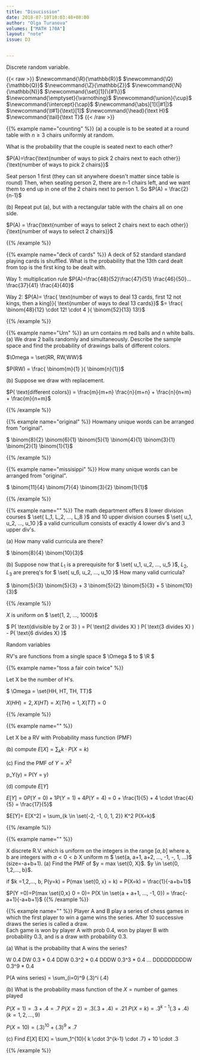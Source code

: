 ```yaml
---
title: "Disucission"
date: 2018-07-10T10:03:48+08:00
author: "Olga Turanova"
volumes: ["MATH 170A"]
layout: "note"
issue: D3


---
```


Discrete random variable.

<!--more-->

<div class="latex-macros">
  {{< raw >}}
    $\newcommand{\R}{\mathbb{R}}$
    $\newcommand{\Q}{\mathbb{Q}}$
    $\newcommand{\Z}{\mathbb{Z}}$
    $\newcommand{\N}{\mathbb{N}}$
    $\newcommand{\set}[1]{\{#1\}}$
    $\newcommand{\emptyset}{\varnothing}$
    $\newcommand{\union}{\cup}$
    $\newcommand{\intercept}{\cap}$
    $\newcommand{\abs}[1]{|#1|}$
    $\newcommand{\t#1}{\text}[1]$
    $\newcommand{\head}{\text H}$
    $\newcommand{\tail}{\text T}$
  {{< /raw >}}
</div>

{{% example name="counting" %}}
(a) a couple is to be seated at a round table with $n \geq 3$ chairs uniformly at random.

What is the probability that the couple is seated next to each other?


$P(A)=\frac{\text{number of ways to pick 2 chairs next to each other}}{\text{number of ways to pick 2 chairs}}$

Seat person 1 first (they can sit anywhere doesn't matter since table is round) Then, when seating person 2, there are n-1 chairs left, and we want them to end up in one of the 2 chairs next to person 1.
So $P(A) = \frac{2}{n-1}$

(b) Repeat put (a), but with a rectangular table with the chairs all on one side.

$P(A) = \frac{\text{number of ways to select 2 chairs next to each other}}{\text{number of ways to select 2 chairs}}$

{{% /example %}}

{{% example name="deck of cards" %}}
A deck of 52 standard standard playing cards is shuffled. What is the probability that the 13th card dealt from top is the first king to be dealt with.

Way 1: multiplication rule
$P(A)=\frac{48}{52}\frac{47}{51} \frac{46}{50}... \frac{37}{41} \frac{4}{40}$

Way 2:
$P(A)= \frac{ \text{number of ways to deal 13 cards, first 12 not kings,  then a king}}{ \text{number of ways to deal 13 cards}}$
$= \frac{ \binom{48}{12} \cdot 12! \cdot 4 }{ \binom{52}{13} 13!}$


{{% /example %}}

{{% example name="Urn" %}}
an urn contains m red balls and n white balls.
(a) We draw 2 balls randomly and simultaneously. Describe the sample space and find the probability of drawings balls of different colors.

$\Omega = \set{RR, RW,WW}$

$P(RW) = \frac{ \binom{m}{1} }{ \binom{n}{1}}$

(b) Suppose we draw with replacement.

$P( \text{different colors}) = \frac{m}{m+n} \frac{n}{m+n} + \frac{n}{n+m} + \frac{m}{n+m}$

{{% /example %}}

{{% example name="original" %}}
Howmany unique words can be arranged from "original".

$ \binom{8}{2} \binom{6}{1} \binom{5}{1} \binom{4}{1} \binom{3}{1} \binom{2}{1} \binom{1}{1}$

{{% /example %}}

{{% example name="missisippi" %}}
How many unique words can be arranged from "original".

$ \binom{11}{4} \binom{7}{4} \binom{3}{2} \binom{1}{1}$

{{% /example %}}

{{% example name="" %}}
The math department offers 8 lower division courses $ \set{ L\_1, L\_2, ..., L\_8 }$ and 10 upper division courses $ \set{ u\_1, u\_2, ..., u\_10 }$ a valid curricullum consists of exactly 4 lower div's and 3 upper div's.

(a) How many valid curricula are there?

$ \binom{8}{4} \binom{10}{3}$

(b) Suppose now that $L_1$ is a prerequisite for $ \set{ u\_1, u\_2, ..., u\_5 }$, $L_2, L_3$ are prereq's for $ \set{ u\_6, u\_2, ..., u\_10 }$ How many valid curricula?

$ \binom{5}{3} \binom{5}{3} + 3 \binom{5}{2} \binom{5}{3} + 5 \binom{10}{3}$

{{% /example %}}

$X$ is uniform on $ \set{1, 2, ..., 1000}$

$ P( \text{divisible by 2 or 3} ) = P( \text{2 divides X} ) P( \text{3 divides X} ) - P( \text{6 divides X} )$

Random variables

RV's are functions from a single space $ \Omega $ to $ \R $

{{% example name="toss a fair coin twice" %}}

Let X be the number of H's.

$ \Omega = \set{HH, HT, TH, TT}$

$X(HH) =2, X(HT) =X(TH) = 1, X(TT) = 0$

{{% /example %}}

{{% example name="" %}}

Let X be a RV with Probability mass function (PMF)

(b) compute $E[X] = \sum_k k \cdot P(X=k)$

\(c) Find the PMF of $Y = X^2$

p_Y(y) = P(Y = y)


(d) compute $E[Y]$

$E[Y] = 0 P(Y=0) + 1 P(Y=1)  +4 P(Y=4)$ = 0 + \frac{1}{5} + 4 \cdot \frac{4}{5} = \frac{17}{5}$

$E[Y]= E[X^2] = \sum_{k \in \set{-2, -1, 0, 1, 2}} K^2 P(X=k)$


{{% /example %}}


{{% example name="" %}}

X discrete R.V. which is uniform on the integers in the range $[a, b]$ where a, b are integers with $a <0 < b$ X uniform m $ \set{a, a+1, a+2, ..., -1, -, 1, ...}$   (size=-a+b+1).
(a) Find the PMF of $y = max \set{0, X}$. $y \in \set{0, 1,2,..., b}$.

if $k =1,2,..., b, P(y=k) = P(max \set{0, x} = k) = P(X=k) = \frac{1}{-a+b+1}$

$P(Y =0)=P(max \set{0,x} 0 = 0)= P(X \in \set{a + a+1, ..., -1, 0}) = \frac{-a+1}{-a+b+1}$
{{% /example %}}

{{% example name="" %}}
Player A and B play a series of chess games in which the first player to win a game wins the series. After 10 successive draws the series is called a draw.<br>
Each game is won by player A with prob 0.4, won by player B with probability 0.3, and is a draw with probability 0.3.

(a) What is the probability that A wins the series?

W 0.4
DW 0.3 * 0.4
DDW 0.3^2 * 0.4
DDDW 0.3^3 * 0.4
...
DDDDDDDDDW 0.3^9 * 0.4

P(A wins series) = \sum_(i=0)^9 (.3)^i (.4)

(b) What is the probability mass function of the $X = \text{number of games played}$

$P(X=1)= .3 + .4 = .7$
$P(X=2)= .3 (.3 + .4) =.21$
$P(X=k)= .3^{k-1} (.3 + .4) (k = 1, 2, ..., 9)$

$P(X=10)= (.3)^{10} +(.3)^9 \times .7$

(c) Find $E[X]$
E[X] = \sum_1^{10}{ k \cdot 3^{k-1} \cdot .7} + 10 \cdot .3

{{% /example %}}


